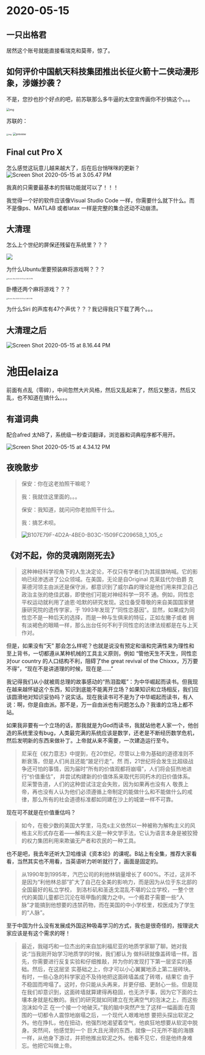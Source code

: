 

# 2020-05-15

## 一只出格君

居然这个账号就能直接看瑞克和莫蒂，惊了。

## 如何评价中国航天科技集团推出长征火箭十二侠动漫形象，涉嫌抄袭？

不是，您抄也抄个好点的吧，前苏联那么多牛逼的太空宣传画你不抄搞这个。。。

<img src="https://tva1.sinaimg.cn/large/007S8ZIlgy1gesyadjga1j30k00ypqex.jpg" alt="img" style="zoom: 50%;" />

苏联的：

<img src="https://tva1.sinaimg.cn/large/007S8ZIlgy1gesyboz4hbj30u019f4bf.jpg" alt="img" style="zoom: 33%;" />

<img src="https://tva1.sinaimg.cn/large/007S8ZIlgy1gesyjmpvudj30hs10swkh.jpg" alt="preview" style="zoom:50%;" />

## Final cut Pro X

怎么感觉这玩意儿越来越大了，后在后台悄咪咪的更新？![Screen Shot 2020-05-15 at 3.05.47 PM](https://tva1.sinaimg.cn/large/007S8ZIlgy1get5f7t2wpj317c0p8gzm.jpg)

我真的只需要最基本的剪辑功能就可以了！！！

我觉得一个好的软件应该像Visual Studio Code 一样，你需要什么就下什么。而不是像ps、MATLAB 或者latax 一样是完整的集合还动不动崩溃。

## 大清理

怎么上个世纪的屏保还残留在系统里？？？

![](https://tva1.sinaimg.cn/large/007S8ZIlgy1get62m00q7j30zz0u07wi.jpg)


为什么Ubuntu里要预装麻将游戏啊？？？ 

<img src="https://tva1.sinaimg.cn/large/007S8ZIlgy1get6m7zjqgj30da0iwdg4.jpg" alt="Screen Shot 2020-05-15 at 3.46.33 PM" style="zoom:25%;" />

卧槽还两个麻将游戏？？？



<img src="https://tva1.sinaimg.cn/large/007S8ZIlgy1get6mxu07dj30d60gy3zz.jpg" alt="Screen Shot 2020-05-15 at 3.48.13 PM" style="zoom:25%;" />

为什么Siri 的声库有47个声优？？？我记得我只下载了两个。。。

## 大清理之后



![Screen Shot 2020-05-15 at 8.16.44 PM](https://tva1.sinaimg.cn/large/007S8ZIlgy1getf5v65fjj31b70u0qs0.jpg)



# 池田elaiza

前面有点乱（零碎），中间忽然大片风格，然后又乱起来了，然后又整洁，然后又乱，也不知道在搞什么。。。

## 有道词典

配合afred 太NB了，系统级一秒查词翻译，浏览器和词典程序都不用开。

![Screen Shot 2020-05-15 at 4.34.12 PM](https://tva1.sinaimg.cn/large/007S8ZIlgy1get7ytr8ypj311o0q27mo.jpg)

## 夜晚散步

> 保安：你在这老拍照干嘛呢？
>
> 我：我就住这里面的。。。
>
> 保安：我知道，就问问你老拍照干什么。
>
> 我：搞艺术呗。
>
> ![B107E79F-4D2A-4BE0-B03C-1509FC20965B_1_105_c](https://tva1.sinaimg.cn/large/007S8ZIlgy1getei7e62jj30om0omabu.jpg)

## 《对不起，你的灵魂刚刚死去》

>  这种神经科学视⻆下的人生决定论，不仅只有学者们为其摇旗呐喊。它的影响已经渗透进了公众领域。在美国，无论是自Original 克莱兹代尔伯爵 克莱德河领主由派还是保守派，都意识到了威尔森的理论是他们用来捍卫自己政治主张的绝佳武器，即使他们可能对神经科学一窍不 通。例如，同性恋平权运动就利用了迪恩·哈默的研究发现。这位备受尊敬的来自美国国家健康研究院的遗传学家，于 1993年发现了“同性恋基因”。显然，如果成为同性恋不是一种后天的选择，而是一种与生俱来的特征，正如左撇子或者 拥有淡褐色的眼睛一样，那么出台任何不利于同性恋的法律法规都是在与上天作对。

但是，如果没有“天” 那会怎么样呢？也就是说没有预定和谐和完满性来为理性和至上背书，一切都遵从某种机械的工具主义原则，例如 “管他天生不天生，同性恋对our country 的人口结构不利，阻碍了the great revival of the Chixxx，万万要不得”，“现在不是讲道理的时候，现在是……”

我记得我们从小就被周总理的故事感动的“热泪盈眶”：为中华崛起而读书。但我现在越来越怀疑这个东西，知识到底能不能离开立场？如果知识和立场相反，我们应该圆滑地对知识妥协吗？说实话。现在我读书可不是为了中华崛起而读书，有人说：啊，你是自由派。那不是，万一自由派也有问题怎么办？我谁的立场上都不站。

如果我非要有一个立场的话，那我就是为God而读书，我就站他老人家一个，他创造的系统里没有bug，人类最完满的系统应该是数学，还老是不断经历数学危机，然后发明新的东西来做补丁。上帝就从来不需要，一次建造运行至今。

> 尼采在《权力意志》中提到，在20世纪，尽管以上帝为基础的道德准则不断衰落，但是人们尚且还能“跛足行走”。然 而，21世纪将会发生比超级战争还可怕的事情，因为届时“所有的价值观都将崩塌”，人们将会狂热地进行“价值重估”， 并尝试构建新的价值体系来取代形同朽木的旧价值体系。尼采警告道，人们的这种尝试注定会失败，因为如果再也没有人 敬畏上帝，再也没有人认为他们必须遵循上帝制定的能做什么和不能做什么的戒律，那么所有的社会道德标准都如同建在沙上的城堡一样不可靠。

现在可不就是在价值重估吗？

> 如今，在极少数的美国大学里，⻢克s主义依然以一种被称为解构主义的风格主义形式存在着——解构主义是一种文学手法，它认为语言本身是被狡猾的权力集团利用来欺骗无产者和农⺠的一种工具。

也不是吧，我去年还听大卫哈维读《资本论》的课呢。B站上有全集，推荐大家看看，当然其实也不用看，当英语听力听听就行了，画面是固定的。

> 从1990年到1995年，汽巴公司的利他林销量增长了 600%。不过，这并不是因为“利他林总部”扩大了自己在全美的影响力，而是因为从位于东北部的全国最好的私立学校， 到洛杉矶和圣迭戈混乱不堪的公立学校，一整个世代的美国儿童都已沉沦在哌甲酯的魔力之中。一个瘾君子需要一些“人 脉”才能搞到他想要的违禁药物，而在美国的中小学校里，校医成为了学生的“人脉”。

至于中国为什么没有发展成外国这种吸毒学习的方式，我也是很奇怪的，按理说大家应该是有这个需求的呀！

> 最近，我碰巧和一位杰出的来自加利福尼亚的地质学家聊了聊。她对我说:“当我刚开始学习地质学的时候，我们都认为 做科研就像盖砖墙一样。首先，你需要进行反复实验和仔细推敲，并为你的发现打下第一层坚实的基础。然后，在这层坚 实基础之上，你才可以小心翼翼地添上第二层砖块。有时，一些心急的科学家迫不及待地把这面砖墙盖成了砖塔，结果它 由于不稳固而垮塌了。这时，你只能从头再来，并更仔细、更耐心一些。但是现在我们却意识到，这面砖墙就算建得再稳固，也无济于事，因为它下面的土壤本身就是松散的。我们的研究就如同建立在充满空气的泡沫之上，而这些泡沫如今正 在一个接一个地破灭。”我的脑中突然产生了这样一幅画面:在周围的一切都令人震惊地崩塌之后，一个现代人艰难地想 要把头探出软泥之外。他在挣扎，他在扭动，他强烈地渴望着空气，他疯狂地想要从软泥中脱身。突然间，他感觉到一个 巨大且光滑的东⻄，就像一只无所不能的海豚一样，从他身下游过，并把他推出软泥之外。他看不见它，但是他终身难忘。他把它叫做上帝。

